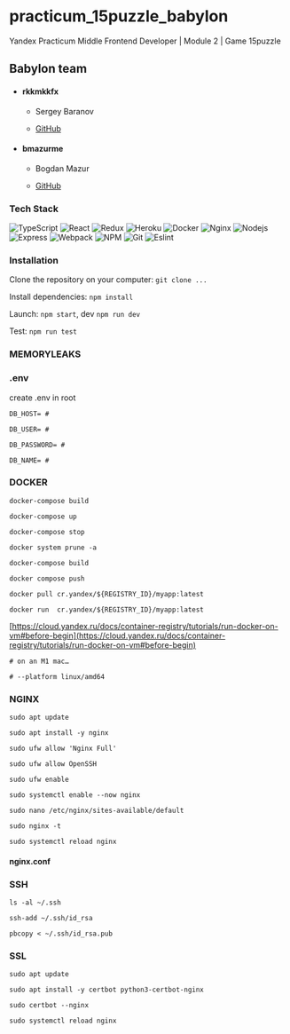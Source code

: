 # practicum_15puzzle_babylon
Yandex Practicum Middle Frontend Developer | Module 2 | Game 15puzzle

## Babylon team

- #### rkkmkkfx
    - Sergey Baranov

    - [GitHub](https://github.com/rkkmkkfx)

- #### bmazurme
    - Bogdan Mazur

    - [GitHub](https://github.com/bmazurme)

### Tech Stack

![TypeScript](https://img.shields.io/badge/-TypeScript-black?style=flat-square&logo=typescript)
![React](https://img.shields.io/badge/-React-black?style=flat-square&logo=react)
![Redux](https://img.shields.io/badge/-Redux-black?style=flat-square&logo=redux)
![Heroku](https://img.shields.io/badge/-Heroku-black?style=flat-square&logo=heroku)
![Docker](https://img.shields.io/badge/-Docker-black?style=flat-square&logo=docker)
![Nginx](https://img.shields.io/badge/-Nginx-black?style=flat-square&logo=nginx)
![Nodejs](https://img.shields.io/badge/-Nodejs-black?style=flat-square&logo=Node.js)
![Express](https://img.shields.io/badge/-Express-black?style=flat-square&logo=express)
![Webpack](https://img.shields.io/badge/-Webpack-black?style=flat-square&logo=webpack)
![NPM](https://img.shields.io/badge/-NPM-black?style=flat-square&logo=npm)
![Git](https://img.shields.io/badge/-Git-black?style=flat-square&logo=git)
![Eslint](https://img.shields.io/badge/-Eslint-black?style=flat-square&logo=eslint)

### Installation

Clone the repository on your computer: `git clone ...`

Install dependencies: `npm install`

Launch: `npm start`, dev `npm run dev`

Test: `npm run test`


### MEMORYLEAKS

### .env
create .env in root

```
DB_HOST= #

DB_USER= #

DB_PASSWORD= #

DB_NAME= #
```

### DOCKER

`docker-compose build`

`docker-compose up`

`docker-compose stop`

`docker system prune -a`

`docker-compose build`

`docker compose push`

`docker pull cr.yandex/${REGISTRY_ID}/myapp:latest`

`docker run  cr.yandex/${REGISTRY_ID}/myapp:latest`

[https://cloud.yandex.ru/docs/container-registry/tutorials/run-docker-on-vm#before-begin](https://cloud.yandex.ru/docs/container-registry/tutorials/run-docker-on-vm#before-begin)

```
# on an M1 mac…

# --platform linux/amd64
```

### NGINX

`sudo apt update`

`sudo apt install -y nginx`

`sudo ufw allow 'Nginx Full'`

`sudo ufw allow OpenSSH`

`sudo ufw enable`

`sudo systemctl enable --now nginx`

`sudo nano /etc/nginx/sites-available/default`

`sudo nginx -t`

`sudo systemctl reload nginx`

#### nginx.conf

### SSH

`ls -al ~/.ssh`

`ssh-add ~/.ssh/id_rsa`

`pbcopy < ~/.ssh/id_rsa.pub`

### SSL

`sudo apt update`

`sudo apt install -y certbot python3-certbot-nginx`

`sudo certbot --nginx`

`sudo systemctl reload nginx`
